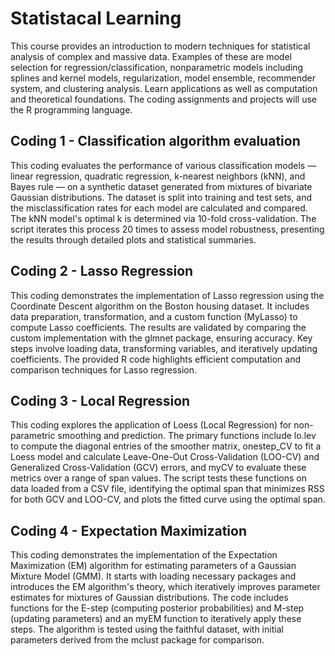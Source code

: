 # Statistacal Learning
This course provides an introduction to modern techniques for statistical analysis of complex and massive data. Examples of these are model selection for regression/classification, nonparametric models including splines and kernel models, regularization, model ensemble, recommender system, and clustering analysis. Learn applications as well as computation and theoretical foundations. The coding assignments and projects will use the R programming language.

## Coding 1 - Classification algorithm evaluation
This coding evaluates the performance of various classification models — linear regression, quadratic regression, k-nearest neighbors (kNN), and Bayes rule — on a synthetic dataset generated from mixtures of bivariate Gaussian distributions. The dataset is split into training and test sets, and the misclassification rates for each model are calculated and compared. The kNN model's optimal k is determined via 10-fold cross-validation. The script iterates this process 20 times to assess model robustness, presenting the results through detailed plots and statistical summaries.

## Coding 2 - Lasso Regression
This coding demonstrates the implementation of Lasso regression using the Coordinate Descent algorithm on the Boston housing dataset. It includes data preparation, transformation, and a custom function (MyLasso) to compute Lasso coefficients. The results are validated by comparing the custom implementation with the glmnet package, ensuring accuracy. Key steps involve loading data, transforming variables, and iteratively updating coefficients. The provided R code highlights efficient computation and comparison techniques for Lasso regression.

## Coding 3 - Local Regression 
This coding explores the application of Loess (Local Regression) for non-parametric smoothing and prediction. The primary functions include lo.lev to compute the diagonal entries of the smoother matrix, onestep_CV to fit a Loess model and calculate Leave-One-Out Cross-Validation (LOO-CV) and Generalized Cross-Validation (GCV) errors, and myCV to evaluate these metrics over a range of span values. The script tests these functions on data loaded from a CSV file, identifying the optimal span that minimizes RSS for both GCV and LOO-CV, and plots the fitted curve using the optimal span.

## Coding 4 - Expectation Maximization
This coding demonstrates the implementation of the Expectation Maximization (EM) algorithm for estimating parameters of a Gaussian Mixture Model (GMM). It starts with loading necessary packages and introduces the EM algorithm's theory, which iteratively improves parameter estimates for mixtures of Gaussian distributions. The code includes functions for the E-step (computing posterior probabilities) and M-step (updating parameters) and an myEM function to iteratively apply these steps. The algorithm is tested using the faithful dataset, with initial parameters derived from the mclust package for comparison.
